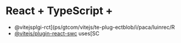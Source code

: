 # React + TypeScript + 

- @vitejsplgi-rct](ps/gtcom/vitejs/te-plug-ectblob/i/paca/luinrec/R
- [@vitejs/plugin-react-swc](https://github.com/vitejs/vite-plgin-react-swc) uses[SC

